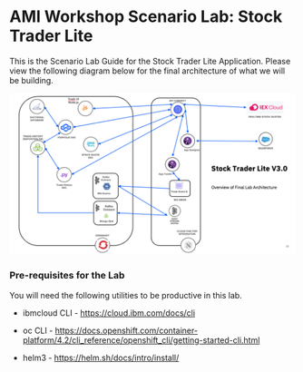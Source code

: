 # AMI Workshop Scenario Lab: Stock Trader Lite

This is the Scenario Lab Guide for the Stock Trader Lite Application. Please view the following diagram below for the final architecture of what we will be building.


![Architecture diagram](images/scenariolab-stocktraderlite-architecture.png)


### Pre-requisites for the Lab

You will need the following utilities to be productive in this lab. 

* ibmcloud CLI -  <https://cloud.ibm.com/docs/cli>
* oc CLI  -  <https://docs.openshift.com/container-platform/4.2/cli_reference/openshift_cli/getting-started-cli.html>

* helm3 - <https://helm.sh/docs/intro/install/>